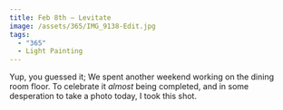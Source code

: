 ```yaml
---
title: Feb 8th — Levitate
image: /assets/365/IMG_9138-Edit.jpg
tags:
  - "365"
  - Light Painting
---
```

Yup, you guessed it; We spent another weekend working on the dining room floor. To celebrate it _almost_ being completed, and in some desperation to take a photo today, I took this shot.